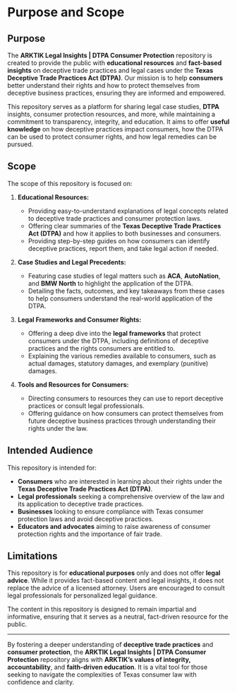 # Purpose and Scope

## Purpose

The **ARKTIK Legal Insights | DTPA Consumer Protection** repository is created to provide the public with **educational resources** and **fact-based insights** on deceptive trade practices and legal cases under the **Texas Deceptive Trade Practices Act (DTPA)**. Our mission is to help **consumers** better understand their rights and how to protect themselves from deceptive business practices, ensuring they are informed and empowered.

This repository serves as a platform for sharing legal case studies, **DTPA** insights, consumer protection resources, and more, while maintaining a commitment to transparency, integrity, and education. It aims to offer **useful knowledge** on how deceptive practices impact consumers, how the DTPA can be used to protect consumer rights, and how legal remedies can be pursued.

## Scope

The scope of this repository is focused on:

1. **Educational Resources:**
   - Providing easy-to-understand explanations of legal concepts related to deceptive trade practices and consumer protection laws.
   - Offering clear summaries of the **Texas Deceptive Trade Practices Act (DTPA)** and how it applies to both businesses and consumers.
   - Providing step-by-step guides on how consumers can identify deceptive practices, report them, and take legal action if needed.

2. **Case Studies and Legal Precedents:**
   - Featuring case studies of legal matters such as **ACA**, **AutoNation**, and **BMW North** to highlight the application of the DTPA.
   - Detailing the facts, outcomes, and key takeaways from these cases to help consumers understand the real-world application of the DTPA.

3. **Legal Frameworks and Consumer Rights:**
   - Offering a deep dive into the **legal frameworks** that protect consumers under the DTPA, including definitions of deceptive practices and the rights consumers are entitled to.
   - Explaining the various remedies available to consumers, such as actual damages, statutory damages, and exemplary (punitive) damages.

4. **Tools and Resources for Consumers:**
   - Directing consumers to resources they can use to report deceptive practices or consult legal professionals.
   - Offering guidance on how consumers can protect themselves from future deceptive business practices through understanding their rights under the law.

## Intended Audience

This repository is intended for:
- **Consumers** who are interested in learning about their rights under the **Texas Deceptive Trade Practices Act (DTPA)**.
- **Legal professionals** seeking a comprehensive overview of the law and its application to deceptive trade practices.
- **Businesses** looking to ensure compliance with Texas consumer protection laws and avoid deceptive practices.
- **Educators and advocates** aiming to raise awareness of consumer protection rights and the importance of fair trade.

## Limitations

This repository is for **educational purposes** only and does not offer **legal advice**. While it provides fact-based content and legal insights, it does not replace the advice of a licensed attorney. Users are encouraged to consult legal professionals for personalized legal guidance.

The content in this repository is designed to remain impartial and informative, ensuring that it serves as a neutral, fact-driven resource for the public.

---

By fostering a deeper understanding of **deceptive trade practices** and **consumer protection**, the **ARKTIK Legal Insights | DTPA Consumer Protection** repository aligns with **ARKTIK’s values of integrity, accountability**, and **faith-driven education**. It is a vital tool for those seeking to navigate the complexities of Texas consumer law with confidence and clarity.
